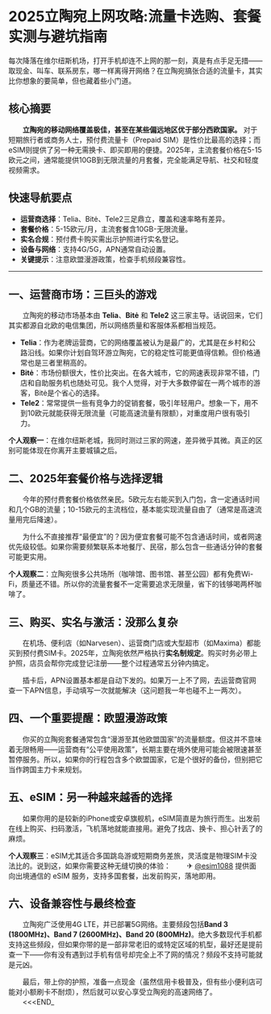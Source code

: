 # 2025立陶宛上网攻略:流量卡选购、套餐实测与避坑指南

每次降落在维尔纽斯机场，打开手机却连不上网的那一刻，真是有点手足无措——取现金、叫车、联系房东，哪一样离得开网络？在立陶宛搞张合适的流量卡，其实比你想象的要简单，但也藏着些小门道。

## 核心摘要

　　**立陶宛的移动网络覆盖极佳，甚至在某些偏远地区优于部分西欧国家。** 对于短期旅行者或商务人士，预付费流量卡（Prepaid SIM）是性价比最高的选择；而eSIM则提供了另一种无需换卡、即买即用的便捷。2025年，主流套餐价格在5-15欧元之间，通常能提供10GB到无限流量的月套餐，完全能满足导航、社交和轻度视频需求。

## 快速导航要点

-   **运营商选择**：Telia、Bitė、Tele2三足鼎立，覆盖和速率略有差异。
-   **套餐价格**：5-15欧元/月，主流套餐含10GB-无限流量。
-   **实名合规**：预付费卡购买需出示护照进行实名登记。
-   **设备与网络**：支持4G/5G，APN通常自动设置。
-   **关键提示**：注意欧盟漫游政策，检查手机频段兼容性。

---

## 一、运营商市场：三巨头的游戏

　　立陶宛的移动市场基本由 **Telia**、**Bitė** 和 **Tele2** 这三家主导。话说回来，它们其实都源自北欧的电信集团，所以网络质量和客服体系都相当规范。

-   **Telia**：作为老牌运营商，它的网络覆盖被认为是最广的，尤其是在乡村和公路沿线。如果你计划自驾环游立陶宛，它的稳定性可能更值得信赖。但价格通常也是三者里稍高的。
-   **Bitė**：市场份额很大，性价比突出。在各大城市，它的网速表现非常不错，门店和自助服务机也随处可见。我个人觉得，对于大多数停留在一两个城市的游客，Bitė是个省心的选择。
-   **Tele2**：常常提供一些有竞争力的促销套餐，吸引年轻用户。想象一下，用不到10欧元就能获得无限流量（可能高速流量有限额），对重度用户很有吸引力。

**个人观察一**：在维尔纽斯老城，我同时测过三家的网速，差异微乎其微。真正的区别可能体现在你离开主要城镇之后。

## 二、2025年套餐价格与选择逻辑

　　今年的预付费套餐价格依然亲民。5欧元左右能买到入门包，含一定通话时间和几个GB的流量；10-15欧元的主流档位，基本能实现流量自由了（通常是高速流量用完后降速）。

　　为什么不直接推荐“最便宜”的？因为便宜套餐可能不包含通话时间，或者网速优先级较低。如果你需要频繁联系本地餐厅、民宿，那么包含一些通话分钟的套餐可能更实用。

**个人观察二**：立陶宛很多公共场所（咖啡馆、图书馆、甚至公园）都有免费Wi-Fi，质量还不错。所以你的流量套餐不一定需要追求无限量，省下的钱够喝两杯咖啡了。

## 三、购买、实名与激活：没那么复杂

　　在机场、便利店（如Narvesen）、运营商门店或大型超市（如Maxima）都能买到预付费SIM卡。2025年，立陶宛依然严格执行**实名制规定**。购买时务必带上护照，店员会帮你完成登记注册——整个过程通常五分钟内搞定。

　　插卡后，APN设置基本都是自动下发的。如果万一上不了网，去运营商官网查一下APN信息，手动填写一次就能解决（这问题我一年也碰不上一两次）。

## 四、一个重要提醒：欧盟漫游政策

　　你买的立陶宛套餐通常包含“漫游至其他欧盟国家”的流量额度。但这并不意味着无限畅用——运营商有“公平使用政策”，长期主要在境外使用可能会被限速甚至暂停服务。所以，如果你的行程包含多个欧盟国家，它是个很好的备份，但别把它当作跨国主力卡来规划。

## 五、eSIM：另一种越来越香的选择

　　如果你用的是较新的iPhone或安卓旗舰机，eSIM简直是为旅行而生。出发前在线上购买、扫码激活，飞机落地就能直接用。避免了找店、换卡、担心针丢了的麻烦。

**个人观察三**：eSIM尤其适合多国跳岛游或短期商务差旅，灵活度是物理SIM卡没法比的。说到这，如果你需要这种无缝切换的体验：
　　✈ [@esim1088](https://t.me/s/esim1088) 提供面向出境通信的 eSIM 服务，支持多国套餐，出发前购买，落地即用。

## 六、设备兼容性与最终检查

　　立陶宛广泛使用4G LTE，并已部署5G网络。主要频段包括**Band 3 (1800MHz)、Band 7 (2600MHz)、Band 20 (800MHz)**。绝大多数现代手机都支持这些频段，但如果你带的是一部非常老旧的或特定区域的机型，最好还是提前查一下——你有没有遇到过手机有信号却完全上不了网的情况？频段不支持可能就是元凶。

　　最后，带上你的护照，准备一点现金（虽然信用卡极普及，但有些小便利店可能对小额刷卡不耐烦），然后就可以安心享受立陶宛的高速网络了。
　　<<<END_